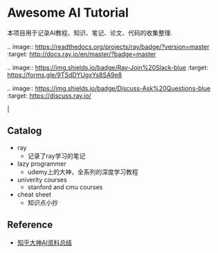 # Awesome AI Tutorial

本项目用于记录AI教程、知识、笔记、论文、代码的收集整理.  

.. image:: https://readthedocs.org/projects/ray/badge/?version=master
    :target: http://docs.ray.io/en/master/?badge=master

.. image:: https://img.shields.io/badge/Ray-Join%20Slack-blue
    :target: https://forms.gle/9TSdDYUgxYs8SA9e8

.. image:: https://img.shields.io/badge/Discuss-Ask%20Questions-blue
    :target: https://discuss.ray.io/

|

## Catalog

- ray  
  - 记录了ray学习的笔记  
- lazy programmer  
  - udemy上的大神，全系列的深度学习教程  
- univerity courses    
  - stanford and cmu courses  
- cheat sheet  
  - 知识点小抄
  
## Reference

- [知乎大神AI资料总结](https://zhuanlan.zhihu.com/p/26876504)